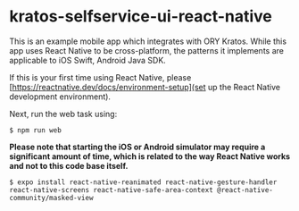 # kratos-selfservice-ui-react-native

This is an example mobile app which integrates with ORY Kratos. While this app uses React Native to be
cross-platform, the patterns it implements are applicable to iOS Swift, Android Java SDK.

If this is your first time using React Native, please
[https://reactnative.dev/docs/environment-setup](set up the React Native development environment).

Next, run the web task using:

```shell script
$ npm run web
```

**Please note that starting the iOS or Android simulator may require a significant amount of time, which is
related to the way React Native works and not to this code base itself.**

```shell script
$ expo install react-native-reanimated react-native-gesture-handler react-native-screens react-native-safe-area-context @react-native-community/masked-view
```